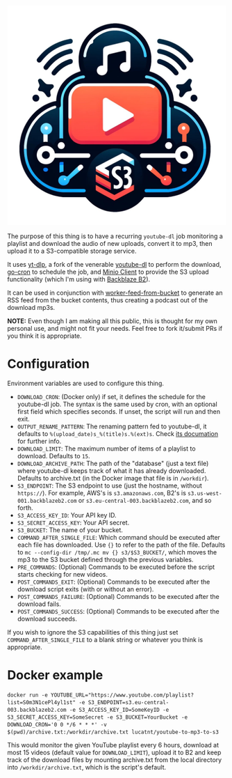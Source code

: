 ![The awesome, amazing, mesmerizing logo my friend Federico Travaini created for this project. He also objects to me calling this a "thing"](youtube-to-mp3-to-s3-logo.jpg)

The purpose of this thing is to have a recurring `youtube-dl` job monitoring a playlist and download the audio of new uploads, convert it to mp3, then upload it to a S3-compatible storage service.

It uses [yt-dlp](https://github.com/yt-dlp/yt-dlp), a fork of the venerable [youtube-dl](https://youtube-dl.org/) to perform the download, [go-cron](https://github.com/djmaze/go-cron/) to schedule the job, and [Minio Client](https://docs.min.io/docs/minio-client-quickstart-guide.html) to provide the S3 upload functionality (which I'm using with [Backblaze B2](https://www.backblaze.com/b2/cloud-storage.html)).

It can be used in conjunction with [worker-feed-from-bucket](https://github.com/LucaTNT/worker-feed-from-bucket) to generate an RSS feed from the bucket contents, thus creating a podcast out of the download mp3s.

**NOTE:** Even though I am making all this public, this is thought for my own personal use, and might not fit your needs. Feel free to fork it/submit PRs if you think it is appropriate.

# Configuration
Environment variables are used to configure this thing.

* `DOWNLOAD_CRON`: (Docker only) if set, it defines the schedule for the youtube-dl job. The syntax is the same used by cron, with an optional first field which specifies seconds. If unset, the script will run and then exit.
* `OUTPUT_RENAME_PATTERN`: The renaming pattern fed to youtube-dl, it defaults to `%(upload_date)s_%(title)s.%(ext)s`. Check [its documation](https://github.com/ytdl-org/youtube-dl/blob/master/README.md#output-template) for further info.
* `DOWNLOAD_LIMIT`: The maximum number of items of a playlist to download. Defaults to `15`.
* `DOWNLOAD_ARCHIVE_PATH`: The path of the "database" (just a text file) where youtube-dl keeps track of what it has already downloaded. Defaults to archive.txt (in the Docker image that file is in `/workdir`).
* `S3_ENDPOINT`: The S3 endpoint to use (just the hostname, without `https://`). For example, AWS's is `s3.amazonaws.com`, B2's is `s3.us-west-001.backblazeb2.com` or `s3.eu-central-003.backblazeb2.com`, and so forth.
* `S3_ACCESS_KEY_ID`: Your API key ID.
* `S3_SECRET_ACCESS_KEY`: Your API secret.
* `S3_BUCKET`: The name of your bucket.
* `COMMAND_AFTER_SINGLE_FILE`: Which command should be executed after each file has downloaded. Use `{}` to refer to the path of the file. Defaults to `mc --config-dir /tmp/.mc mv {} s3/$S3_BUCKET/`, which moves the mp3 to the S3 bucket defined through the previous variables.
* `PRE_COMMANDS`: (Optional) Commands to be executed before the script starts checking for new videos.
* `POST_COMMANDS_EXIT`: (Optional) Commands to be executed after the download script exits (with or without an error).
* `POST_COMMANDS_FAILURE`: (Optional) Commands to be executed after the download fails.
* `POST_COMMANDS_SUCCESS`: (Optional) Commands to be executed after the download succeeds.

If you wish to ignore the S3 capabilities of this thing just set `COMMAND_AFTER_SINGLE_FILE` to a blank string or whatever you think is appropriate.

# Docker example
`docker run -e YOUTUBE_URL="https://www.youtube.com/playlist?list=S0m3N1cePl4yl1st" -e S3_ENDPOINT=s3.eu-central-003.backblazeb2.com -e S3_ACCESS_KEY_ID=SomeKeyID -e S3_SECRET_ACCESS_KEY=SomeSecret -e S3_BUCKET=YourBucket -e DOWNLOAD_CRON='0 0 */6 * * *' -v $(pwd)/archive.txt:/workdir/archive.txt lucatnt/youtube-to-mp3-to-s3`

This would monitor the given YouTube playlist every 6 hours, download at most 15 videos (default value for `DOWNLOAD_LIMIT`), upload it to B2 and keep track of the download files by mounting archive.txt from the local directory into `/workdir/archive.txt`, which is the script's default.
